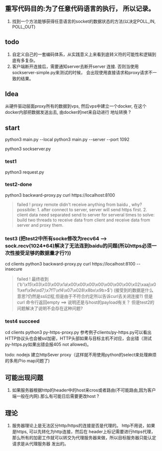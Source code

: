 ## 重写代码目的:为了任意代码语言的执行， 所以记录。
1. 找到一个方法能够获得任意语言的socket的数据状态的方法(以决定POLL_IN, POLL_OUT)

## todo
1. 自定义自己的一套编码体系，从实践意义上来看到底转义符的可能性和逻辑到底有多复杂。
2. 客户端断开连接后，需要通知server去断开server 连接. 否则当使用sockserver-simple.py来测试的时候， 会出现使用直接请求和proxy请求不一致的结果。

## Idea
从硬件驱动层面proxy所有的数据到vps, 然后vps中建立一个docker, 在这个docker内部把数据发送出去, 由docker的net来自动进行
地址转换 ?


## start
python3 main.py --local
python3 main.py --server --port 1092

python3 sockserver.py

### test1
python3 request.py


### test2-done
python3 backward-proxy.py
curl https://localhost:8100
> failed ! proxy remote didn't receive anything  from baidu , why?
> possibile: 1. after connect to server, server will send https first. 2. client data need separated send to server for serveral times
> to solve: build two threads to receive data from client and receive data from server and proxy them.

### test3 (把test2中所有socke修改为recv64 --> sock.recv(1024*64)解决了无法连到baidu的问题(所以https必须一次性接受足够的数据量才行?))
cd clients
python3 backward-proxy.py
curl https://localhost:8100 --insecure
> failed !  最终收到('b'\x15\x03\x03\x00\x1a\x00\x00\x00\x00\x00\x00\x00\x02\xaaj\x01\xef\x9e\xd7;\x7fT\xf4\x07\x028\x8bx\x9b>$') (接受到的数据是什么意思?仍然是ssl过程,但是由于不符合约定所以告诉curl去关闭连接?)
但是 curl 命令行返回empty
==> 说明还是与host的payload有关？ 但是test2的问题解决了说明不会存在这种问题?

### test4 succeed
cd clients
python3 py-https-proxy.py
参考例子clients/py-https.py可以看出HTTP协议头也会被ssl加密，HTTP头部如果与目标主机不对应，会出错（测试py-https.py如果出错会报405 not allowed)。

todo:
nodejs 建立httpSever proxy（这样就不用使用python的select来处理麻烦的多用户io map问题了)


## 可能出现问题
1. 如果服务器根据http的header中的host来cros或者路由(不可能路由,因为客户端一般在内网).那么有可能日后需要更改host ?

## 理论
1. 服务器理论上是无法区分http/https的连接是否是代理的。 http不用说，如果是https, 可以先转化为http连接，然后在
header上标记需要进行https代理，那么所有的加密工作就可以转交为代理服务器来做，所以目标服务器只能认定请求是从代理服务器
发出的。
